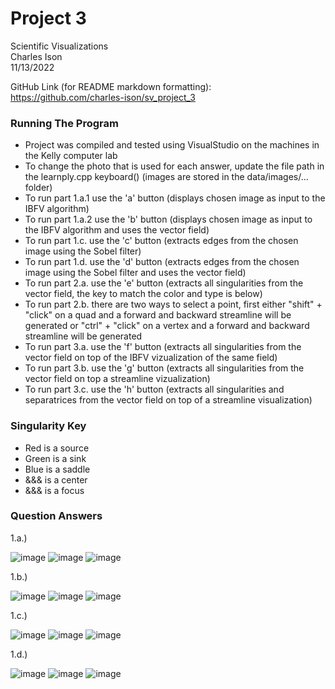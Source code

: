 # Project 3
Scientific Visualizations  
Charles Ison  
11/13/2022

GitHub Link (for README markdown formatting): https://github.com/charles-ison/sv_project_3

### Running The Program
* Project was compiled and tested using VisualStudio on the machines in the Kelly computer lab  
* To change the photo that is used for each answer, update the file path in the learnply.cpp keyboard() (images are stored in the data/images/... folder)
* To run part 1.a.1 use the 'a' button (displays chosen image as input to the IBFV algorithm)
* To run part 1.a.2 use the 'b' button (displays chosen image as input to the IBFV algorithm and uses the vector field)
* To run part 1.c. use the 'c' button (extracts edges from the chosen image using the Sobel filter)
* To run part 1.d. use the 'd' button (extracts edges from the chosen image using the Sobel filter and uses the vector field)
* To run part 2.a. use the 'e' button (extracts all singularities from the vector field, the key to match the color and type is below)
* To run part 2.b. there are two ways to select a point, first either "shift" + "click" on a quad and a forward and backward streamline will be generated or "ctrl" + "click" on a vertex and a forward and backward streamline will be generated
* To run part 3.a. use the 'f' button (extracts all singularities from the vector field on top of the IBFV vizualization of the same field)
* To run part 3.b. use the 'g' button (extracts all singularities from the vector field on top a streamline vizualization)
* To run part 3.c. use the 'h' button (extracts all singularities and separatrices from the vector field on top of a streamline visualization)

### Singularity Key
* Red is a source
* Green is a sink
* Blue is a saddle
* &&& is a center
* &&& is a focus

### Question Answers

1.a.) 

 ![image](mountains1_part1a.png)
 ![image](mountains2_part1a.png)
 ![image](mountains3_part1a.png)
 
 1.b.) 

 ![image](mountains1_part1b.png)
 ![image](mountains2_part1b.png)
 ![image](mountains3_part1b.png)
 
  1.c.) 

 ![image](mountains1_part1c.png)
 ![image](mountains2_part1c.png)
 ![image](mountains3_part1c.png)
 
   1.d.) 

 ![image](mountains1_part1d.png)
 ![image](mountains2_part1d.png)
 ![image](mountains3_part1d.png)
